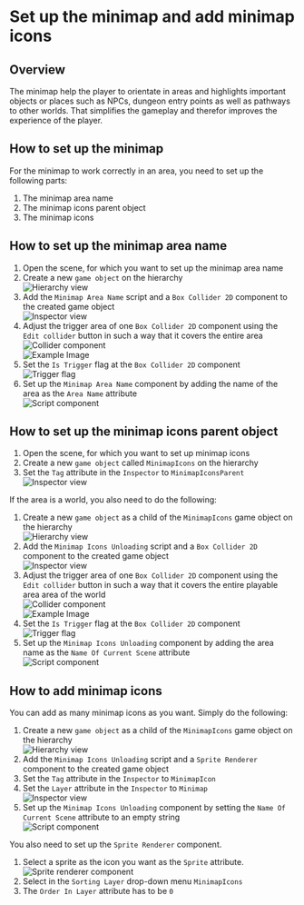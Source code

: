 # Set up the minimap and add minimap icons

## Overview

The minimap help the player to orientate in areas and highlights important objects or places such as NPCs, dungeon entry points as well as pathways to other worlds. That simplifies the gameplay and therefor improves the experience of the player.

## How to set up the minimap

For the minimap to work correctly in an area, you need to set up the following parts:

1. The minimap area name
2. The minimap icons parent object
3. The minimap icons

## How to set up the minimap area name

1. Open the scene, for which you want to set up the minimap area name
2. Create a new `game object` on the hierarchy  
![Hierarchy view](assets/minimap-name-hierarchy-view.webp)
3. Add the `Minimap Area Name` script and a `Box Collider 2D` component to the created game object  
![Inspector view](assets/minimap-name-inspector-view.webp)
4. Adjust the trigger area of one `Box Collider 2D` component using the `Edit collider` button in such a way that it covers the entire area  
![Collider component](assets/minimap-name-collider-component.webp)  
![Example Image](assets/minimap-name-example-image.webp)
5. Set the `Is Trigger` flag at the `Box Collider 2D` component  
![Trigger flag](assets/minimap-name-trigger-flag.webp)
6. Set up the `Minimap Area Name` component by adding the name of the area as the `Area Name` attribute  
![Script component](assets/minimap-name-script-component.webp)

## How to set up the minimap icons parent object

1. Open the scene, for which you want to set up minimap icons
2. Create a new `game object` called `MinimapIcons` on the hierarchy
3. Set the `Tag` attribute in the `Inspector` to `MinimapIconsParent`  
![Inspector view](assets/minimap-icon-parent-inspector-view.webp)

If the area is a world, you also need to do the following:

1. Create a new `game object` as a child of the `MinimapIcons` game object on the hierarchy  
![Hierarchy view](assets/minimap-icon-parent-hierarchy-view.webp)
2. Add the `Minimap Icons Unloading` script and a `Box Collider 2D` component to the created game object  
![Inspector view](assets/minimap-icon-parent-inspector-view.webp)
3. Adjust the trigger area of one `Box Collider 2D` component using the `Edit collider` button in such a way that it covers the entire playable area area of the world  
![Collider component](assets/minimap-icon-parent-collider-component.webp)  
![Example Image](assets/minimap-icon-parent-example-image.webp)
4. Set the `Is Trigger` flag at the `Box Collider 2D` component  
![Trigger flag](assets/minimap-icon-parent-trigger-flag.webp)
5. Set up the `Minimap Icons Unloading` component by adding the area name as the `Name Of Current Scene` attribute  
![Script component](assets/minimap-icon-parent-script-component.webp)

## How to add minimap icons

You can add as many minimap icons as you want. Simply do the following:

1. Create a new `game object` as a child of the `MinimapIcons` game object on the hierarchy  
![Hierarchy view](assets/minimap-icon-hierarchy-view.webp)
2. Add the `Minimap Icons Unloading` script and a `Sprite Renderer` component to the created game object
3. Set the `Tag` attribute in the `Inspector` to `MinimapIcon`
4. Set the `Layer` attribute in the `Inspector` to `Minimap`  
![Inspector view](assets/minimap-icon-parent-inspector-view.webp)
5. Set up the `Minimap Icons Unloading` component by setting the `Name Of Current Scene` attribute to an empty string  
![Script component](assets/minimap-icon-parent-script-component.webp)

You also need to set up the `Sprite Renderer` component.

1. Select a sprite as the icon you want as the `Sprite` attribute.  
![Sprite renderer component](assets/minimap-icon-sprite-renderer-component.webp)  
2. Select in the `Sorting Layer` drop-down menu `MinimapIcons`
3. The `Order In Layer` attribute has to be `0`
